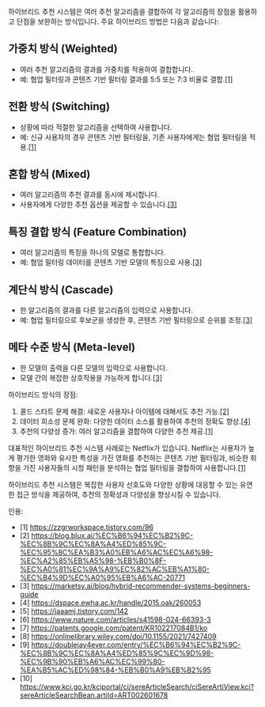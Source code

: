 하이브리드 추천 시스템은 여러 추천 알고리즘을 결합하여 각 알고리즘의 장점을 활용하고 단점을 보완하는 방식입니다. 주요 하이브리드 방법은 다음과 같습니다:

## 가중치 방식 (Weighted)

- 여러 추천 알고리즘의 결과를 가중치를 적용하여 결합합니다.
- 예: 협업 필터링과 콘텐츠 기반 필터링 결과를 5:5 또는 7:3 비율로 결합.[[1]](https://zzgrworkspace.tistory.com/96)

## 전환 방식 (Switching)

- 상황에 따라 적절한 알고리즘을 선택하여 사용합니다.
- 예: 신규 사용자의 경우 콘텐츠 기반 필터링을, 기존 사용자에게는 협업 필터링을 적용.[[1]](https://zzgrworkspace.tistory.com/96)

## 혼합 방식 (Mixed)

- 여러 알고리즘의 추천 결과를 동시에 제시합니다.
- 사용자에게 다양한 추천 옵션을 제공할 수 있습니다.[[3]](https://marketsy.ai/blog/hybrid-recommender-systems-beginners-guide)

## 특징 결합 방식 (Feature Combination)

- 여러 알고리즘의 특징을 하나의 모델로 통합합니다.
- 예: 협업 필터링 데이터를 콘텐츠 기반 모델의 특징으로 사용.[[3]](https://marketsy.ai/blog/hybrid-recommender-systems-beginners-guide)

## 계단식 방식 (Cascade)

- 한 알고리즘의 결과를 다른 알고리즘의 입력으로 사용합니다.
- 예: 협업 필터링으로 후보군을 생성한 후, 콘텐츠 기반 필터링으로 순위를 조정.[[3]](https://marketsy.ai/blog/hybrid-recommender-systems-beginners-guide)

## 메타 수준 방식 (Meta-level)

- 한 모델의 출력을 다른 모델의 입력으로 사용합니다.
- 모델 간의 복잡한 상호작용을 가능하게 합니다.[[3]](https://marketsy.ai/blog/hybrid-recommender-systems-beginners-guide)

하이브리드 방식의 장점:

1. 콜드 스타트 문제 해결: 새로운 사용자나 아이템에 대해서도 추천 가능.[[2]](https://blog.blux.ai/%EC%B6%94%EC%B2%9C-%EC%8B%9C%EC%8A%A4%ED%85%9C-%EC%95%8C%EA%B3%A0%EB%A6%AC%EC%A6%98-%EC%A2%85%EB%A5%98-%EB%B0%8F-%EC%A0%81%EC%9A%A9%EC%82%AC%EB%A1%80-%EC%B4%9D%EC%A0%95%EB%A6%AC-20771)
2. 데이터 희소성 문제 완화: 다양한 데이터 소스를 활용하여 추천의 정확도 향상.[[4]](https://dspace.ewha.ac.kr/handle/2015.oak/260053)
3. 추천의 다양성 증가: 여러 알고리즘을 결합하여 다양한 추천 제공.[[1]](https://zzgrworkspace.tistory.com/96)

대표적인 하이브리드 추천 시스템 사례로는 Netflix가 있습니다. Netflix는 사용자가 높게 평가한 영화와 유사한 특성을 가진 영화를 추천하는 콘텐츠 기반 필터링과, 비슷한 취향을 가진 사용자들의 시청 패턴을 분석하는 협업 필터링을 결합하여 사용합니다.[[1]](https://zzgrworkspace.tistory.com/96)

하이브리드 추천 시스템은 복잡한 사용자 선호도와 다양한 상황에 대응할 수 있는 유연한 접근 방식을 제공하여, 추천의 정확성과 다양성을 향상시킬 수 있습니다.

인용:
- [1] https://zzgrworkspace.tistory.com/96
- [2] https://blog.blux.ai/%EC%B6%94%EC%B2%9C-%EC%8B%9C%EC%8A%A4%ED%85%9C-%EC%95%8C%EA%B3%A0%EB%A6%AC%EC%A6%98-%EC%A2%85%EB%A5%98-%EB%B0%8F-%EC%A0%81%EC%9A%A9%EC%82%AC%EB%A1%80-%EC%B4%9D%EC%A0%95%EB%A6%AC-20771
- [3] https://marketsy.ai/blog/hybrid-recommender-systems-beginners-guide
- [4] https://dspace.ewha.ac.kr/handle/2015.oak/260053
- [5] https://jaaamj.tistory.com/142
- [6] https://www.nature.com/articles/s41598-024-66393-3
- [7] https://patents.google.com/patent/KR102217084B1/ko
- [8] https://onlinelibrary.wiley.com/doi/10.1155/2021/7427409
- [9] https://doublejay4ever.com/entry/%EC%B6%94%EC%B2%9C-%EC%8B%9C%EC%8A%A4%ED%85%9C%EC%9D%98-%EC%9B%90%EB%A6%AC%EC%99%80-%EA%B5%AC%ED%98%84-%EB%B0%A9%EB%B2%95
- [10] https://www.kci.go.kr/kciportal/ci/sereArticleSearch/ciSereArtiView.kci?sereArticleSearchBean.artiId=ART002601678